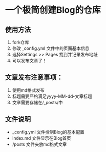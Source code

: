 # 一个极简创建Blog的仓库

## 使用方法
1. fork仓库
2. 修改 _config.yml 文件中的页面基本信息
3. 选择Settings >> Pages 找到并记录发布地址
4. 可以发布文章了！

## 文章发布注意事项：
1. 使用md格式发布
2. 标题需要严格满足yyyy-MM-dd-文章标题
3. 文章需要存储在/_posts/中

## 文件说明
* _config.yml 文件控制Blog的基本配置
* index.md 文件显示在Blog首页
* /posts 文件夹放md格式文章

